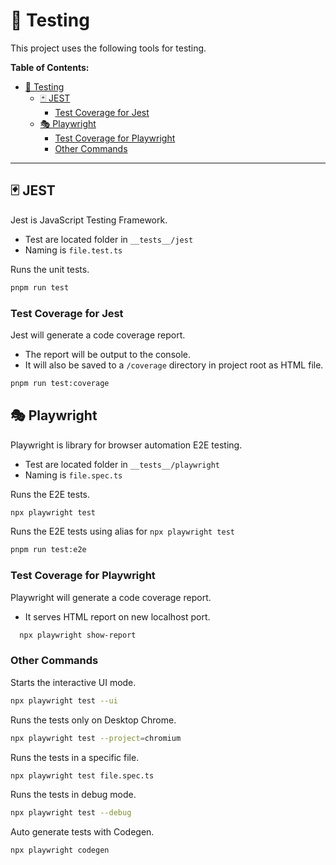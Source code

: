 # 🐛 Testing

This project uses the following tools for testing.

**Table of Contents:**

- [🐛 Testing](#-testing)
  - [🃏 JEST](#-jest)
    - [Test Coverage for Jest](#test-coverage-for-jest)
  - [🎭 Playwright](#-playwright)
    - [Test Coverage for Playwright](#test-coverage-for-playwright)
    - [Other Commands](#other-commands)

---

## 🃏 JEST

Jest is JavaScript Testing Framework.

- Test are located folder in `__tests__/jest`
- Naming is `file.test.ts`

Runs the unit tests.

```bash
pnpm run test
```

### Test Coverage for Jest

Jest will generate a code coverage report.

- The report will be output to the console.
- It will also be saved to a `/coverage` directory in project root as HTML file.

```bash
pnpm run test:coverage
```

## 🎭 Playwright

Playwright is library for browser automation E2E testing.

- Test are located folder in `__tests__/playwright`
- Naming is `file.spec.ts`

Runs the E2E tests.

```bash
npx playwright test
```

Runs the E2E tests using alias for `npx playwright test`

```bash
pnpm run test:e2e
```

### Test Coverage for Playwright

Playwright will generate a code coverage report.

- It serves HTML report on new localhost port.

```bash
  npx playwright show-report
```

### Other Commands

Starts the interactive UI mode.

```bash
npx playwright test --ui
```

Runs the tests only on Desktop Chrome.

```bash
npx playwright test --project=chromium
```

Runs the tests in a specific file.

```bash
npx playwright test file.spec.ts
```

Runs the tests in debug mode.

```bash
npx playwright test --debug
```

Auto generate tests with Codegen.

```bash
npx playwright codegen
```
